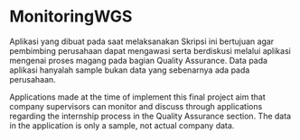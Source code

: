# MonitoringWGS

Aplikasi yang dibuat pada saat melaksanakan Skripsi ini bertujuan agar pembimbing perusahaan dapat mengawasi serta berdiskusi melalui aplikasi mengenai proses magang pada bagian Quality Assurance. Data pada aplikasi hanyalah sample bukan data yang sebenarnya ada pada perusahaan.

Applications made at the time of implement this final project aim that company supervisors can monitor and discuss through applications regarding the internship process in the Quality Assurance section. The data in the application is only a sample, not actual company data.
